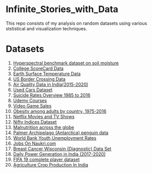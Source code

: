 # Infinite_Stories_with_Data
This repo consists of my analysis on random datasets using various ststistical and visualization techniques.

# Datasets
1. <a href="https://zenodo.org/record/1227837#.XqgTqikzbcc">Hyperspectral benchmark dataset on soil moisture</a>
2. <a href="https://collegescorecard.ed.gov/data/">College ScoreCard Data</a>
3. <a href="https://www.kaggle.com/berkeleyearth/climate-change-earth-surface-temperature-data">Earth Surface Temperature Data</a>
4. <a href="https://www.kaggle.com/divyansh22/us-border-crossing-data">US Border Crossing Data</a>
5. <a href="https://www.kaggle.com/rohanrao/air-quality-data-in-india">Air Quality Data in India(2015-2020)</a>
6. <a href="https://www.kaggle.com/austinreese/craigslist-carstrucks-data">Used Cars Dataset</a>
7. <a href="https://www.kaggle.com/russellyates88/suicide-rates-overview-1985-to-2016">Suicide Rates Overview 1985 to 2016</a>
8. <a href="https://www.kaggle.com/andrewmvd/udemy-courses">Udemy Courses</a>
9. <a href="https://www.kaggle.com/gregorut/videogamesales">Video Game Sales</a>
10. <a href="https://www.kaggle.com/amanarora/obesity-among-adults-by-country-19752016">Obesity among adults by country, 1975-2016</a>
11. <a href="https://www.kaggle.com/shivamb/netflix-shows">Netflix Movies and TV Shows</a>
12. <a href="https://www.kaggle.com/sudalairajkumar/nifty-indices-dataset">Nifty Indices Dataset</a>
13. <a href="https://www.kaggle.com/ruchi798/malnutrition-across-the-globe">Malnutrition across the globe</a>
14. <a href="https://www.kaggle.com/parulpandey/palmer-archipelago-antarctica-penguin-data">Palmer Archipelago (Antarctica) penguin data</a>
15. <a href="https://www.kaggle.com/sovannt/world-bank-youth-unemployment">World Bank Youth Unemployment Rates</a>
16. <a href="https://www.kaggle.com/promptcloud/jobs-on-naukricom">Jobs On Naukri.com</a>
17. <a href="https://www.kaggle.com/uciml/breast-cancer-wisconsin-data">Breast Cancer Wisconsin (Diagnostic) Data Set</a>
18. <a href="https://www.kaggle.com/navinmundhra/daily-power-generation-in-india-20172020">Daily Power Generation in India (2017-2020)</a>
19. <a href="https://www.kaggle.com/karangadiya/fifa19">FIFA 19 complete player dataset</a>
20. <a href="https://www.kaggle.com/srinivas1/agricuture-crops-production-in-india">Agriculture Crop Production In India</a>
